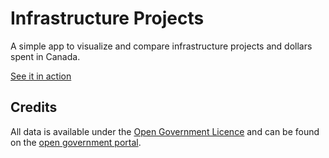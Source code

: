 # Infrastructure Projects

A simple app to visualize and compare infrastructure projects and dollars spent in Canada.

[See it in action](http://infrastructure.andrewquinn.ca)

## Credits
All data is available under the [Open Government Licence](http://open.canada.ca/en/open-government-licence-canada) and can be found on the [open government portal](http://open.canada.ca/data/en/dataset/beee0771-dab9-4be8-9b80-f8e8b3fdfd9d).

